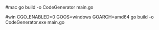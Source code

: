 #mac
go build -o CodeGenerator main.go

#win
CGO_ENABLED=0 GOOS=windows GOARCH=amd64 go build -o CodeGenerator.exe main.go 

